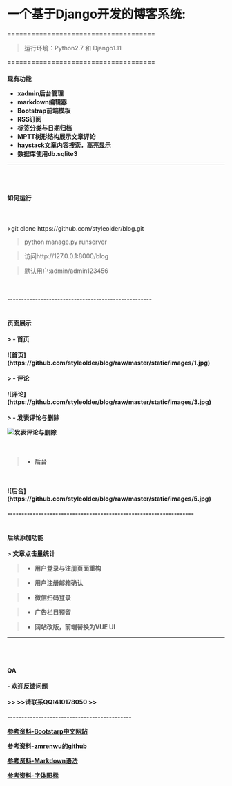 <h1>一个基于Django开发的博客系统:</h1>  
  
  
=====================================
>
>
>运行环境：Python2.7 和 Django1.11
>
>
=====================================  


<h4>现有功能  

- xadmin后台管理  
- markdown编辑器  
- Bootstrap前端模板  
- RSS订阅  
- 标签分类与日期归档  
- MPTT树形结构展示文章评论  
- haystack文章内容搜索，高亮显示  
- 数据库使用db.sqlite3  
  
  
-----------------------------------------------   
<br/>
<br/>
<h4>如何运行</h4>  
<br/>
<br/>
>git clone https://github.com/styleolder/blog.git  

>python manage.py runserver  

>访问http://127.0.0.1:8000/blog  

>默认用户:admin/admin123456  
<br/>
<br/>
----------------------------------------------------  
<br/>
<br/>
<h4>页面展示  
<br/>
<br/>
> - 首页  
<br/>
<br/>
![首页](https://github.com/styleolder/blog/raw/master/static/images/1.jpg)  
<br/>
<br/> 
> - 评论
<br/>
<br/>
![评论](https://github.com/styleolder/blog/raw/master/static/images/3.jpg)  
<br/>
<br/> 
> - 发表评论与删除  
  
![发表评论与删除](https://github.com/styleolder/blog/raw/master/static/images/4.jpg)  
<br/>
<br/>
> - 后台  
<br/>
<br/>
![后台](https://github.com/styleolder/blog/raw/master/static/images/5.jpg)  
<br/>
<br/>
------------------------------------------------------------------  
<br/>
<br/>
<h4>后续添加功能  
<br/>
<br/>
> 文章点击量统计  
  
> - 用户登录与注册页面重构  
  
> - 用户注册邮箱确认  
  
> - 微信扫码登录  
  
> - 广告栏目预留  
  
> - 网站改版，前端替换为VUE UI  
  
  
--------------------------------------------     
<br/>
<br/> 
<h4>QA  
<br/>
<br/>
- 欢迎反馈问题  
<br/>
<br/>
>>  
>>请联系QQ:410178050  
>>  
<br/>
<br/>
--------------------------------------------  
  
  
[参考资料-Bootstarp中文网站](http://www.bootcss.com)  

[参考资料-zmrenwu的github](https://github.com/zmrenwu/django-zmrenwu-blog)  

[参考资料-Markdown语法](https://www.jianshu.com/p/82e730892d42)  

[参考资料-字体图标](http://www.fontawesome.com.cn)  

